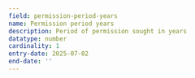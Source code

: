 ```yaml
---
field: permission-period-years
name: Permission period years
description: Period of permission sought in years
datatype: number
cardinality: 1
entry-date: 2025-07-02
end-date: ''
---
```

